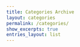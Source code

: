 ```yaml
---
title: Categories Archive
layout: categories
permalink: /categories/
show_excerpts: true
entries_layout: list
---
```

